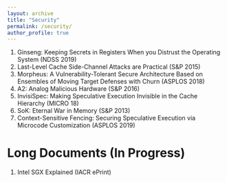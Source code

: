 ```yaml
---
layout: archive
title: "Security"
permalink: /security/
author_profile: true
---
```


<ol>
   <li> Ginseng: Keeping Secrets in Registers When you Distrust the Operating System (NDSS 2019) </li>
   <li> Last-Level Cache Side-Channel Attacks are Practical (S&P 2015) </li>
   <li> Morpheus: A Vulnerability-Tolerant Secure Architecture Based on Ensembles of Moving Target Defenses with Churn (ASPLOS 2018) </li>
   <li> A2: Analog Malicious Hardware (S&P 2016) </li>
   <li> InvisiSpec: Making Speculative Execution Invisible in the Cache Hierarchy (MICRO 18) </li> 
   <li> SoK: Eternal War in Memory (S&P 2013) </li>
   <li> Context-Sensitive Fencing: Securing Speculative Execution via Microcode Customization (ASPLOS 2019) </li>
</ol>


Long Documents (In Progress)
======
<ol>
   <li> Intel SGX Explained (IACR ePrint) </li>
</ol>
